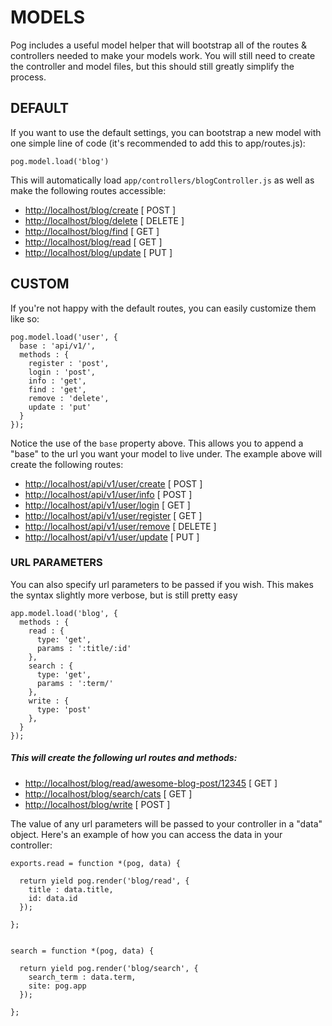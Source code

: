 # MODELS

Pog includes a useful model helper that will bootstrap all of the routes & controllers needed to make your models work. You will still need to create the controller and model files, but this should still greatly simplify	 the process.


## DEFAULT

If you want to use the default settings, you can bootstrap a new model with one simple line of code (it's recommended to add this to app/routes.js):

```
pog.model.load('blog')
```

This will automatically load  ```app/controllers/blogController.js``` as well as make the following routes accessible:

- [http://localhost/blog/create](http://localhost/blog/create)  [ POST ]
- [http://localhost/blog/delete](http://localhost/blog/delete)  [ DELETE ]
- [http://localhost/blog/find](http://localhost/blog/find)      [ GET ]
- [http://localhost/blog/read](http://localhost/blog/read)      [ GET ]
- [http://localhost/blog/update](http://localhost/blog/update)  [ PUT ]


## CUSTOM

If you're not happy with the default routes, you can easily customize them like so:

```
pog.model.load('user', {
  base : 'api/v1/',
  methods : {
    register : 'post',
    login : 'post',
    info : 'get',
    find : 'get',
    remove : 'delete',
    update : 'put'
  }
});
```

Notice the use of the ```base``` property above. This allows you to append a "base" to the url you want your model to live under. The example above will create the following routes:

- [http://localhost/api/v1/user/create](http://localhost/api/v1/user/create)      [ POST ]
- [http://localhost/api/v1/user/info](http://localhost/api/v1/user/info)          [ POST ]
- [http://localhost/api/v1/user/login](http://localhost/api/v1/user/login)        [ GET ]
- [http://localhost/api/v1/user/register](http://localhost/api/v1/user/register)  [ GET ]
- [http://localhost/api/v1/user/remove](http://localhost/api/v1/user/remove)      [ DELETE ]
- [http://localhost/api/v1/user/update](http://localhost/api/v1/user/update)      [ PUT ]



### URL PARAMETERS

You can also specify url parameters to be passed if you wish. This makes the syntax slightly more verbose, but is still pretty easy

```
app.model.load('blog', {
  methods : {
    read : {
      type: 'get',
      params : ':title/:id'
    },
    search : {
      type: 'get',
      params : ':term/'
    },
    write : {
      type: 'post'
    },
  }
});
```


##### This will create the following url routes and methods:

- [http://localhost/blog/read/awesome-blog-post/12345](http://localhost/blog/read/awesome-blog-post/12345) [ GET ]
- [http://localhost/blog/search/cats](http://localhost/blog/search/cats) [ GET ]
- [http://localhost/blog/write](http://localhost/blog/write)                                               [ POST ]


The value of any url parameters will be passed to your controller in a "data" object. Here's an example of how you can access the data in your controller:

```
exports.read = function *(pog, data) {

  return yield pog.render('blog/read', {
    title : data.title,
    id: data.id
  });

};


search = function *(pog, data) {

  return yield pog.render('blog/search', {
    search_term : data.term,
    site: pog.app
  });

};
```




